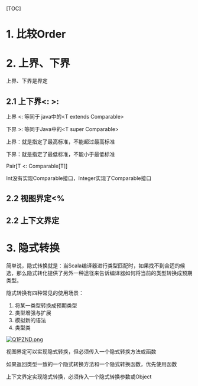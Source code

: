 [TOC]
# 1. 比较Order
# 2. 上界、下界
上界、下界是界定

## 2.1 上下界<:   >:

上界 <: 等同于 java中的<T extends Comparable<T>>

下界 >: 等同于Java中的<T super Comparable<T>>

上界：就是指定了最高标准，不能超过最高标准

下界：就是指定了最低标准，不能小于最低标准

Pair[T <: Comparable[T]]

Int没有实现Comparable接口，Integer实现了Comparable接口

## 2.2 视图界定<%

## 2.2 上下文界定

# 3. 隐式转换
简单说，隐式转换就是：当Scala编译器进行类型匹配时，如果找不到合适的候选，那么隐式转化提供了另外一种途径来告诉编译器如何将当前的类型转换成预期类型。

隐式转换有四种常见的使用场景：
1. 将某一类型转换成预期类型
2. 类型增强与扩展
3. 模拟新的语法
4. 类型类

[![Q1PZND.png](https://s2.ax1x.com/2019/12/04/Q1PZND.png "隐式转换")](https://i.loli.net/2019/12/04/BEZHUM62CRpNQxs.png)

视图界定可以实现隐式转换，但必须传入一个隐式转换方法或函数

如果返回类型一致的一个隐式转换方法和一个隐式转换函数，优先使用函数
    
上下文界定实现隐式转换，必须传入一个隐式转换参数或Object
